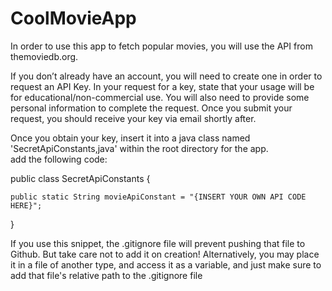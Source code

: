 # CoolMovieApp

In order to use this app to fetch popular movies, you will use the API from themoviedb.org.

If you don’t already have an account, you will need to create one in order to request an API Key.
In your request for a key, state that your usage will be for educational/non-commercial use. You will also need to provide some personal information to complete the request. Once you submit your request, you should receive your key via email shortly after.

Once you obtain your key, insert it into a java class named 'SecretApiConstants,java' within the root directory for the app.  
add the following code:

public class SecretApiConstants {

    public static String movieApiConstant = "{INSERT YOUR OWN API CODE HERE}";
}

If you use this snippet, the .gitignore file will prevent pushing that file to Github.
But take care not to add it on creation!
Alternatively, you may place it in a file of another type, and access it as a variable, and just make sure to add
that file's relative path to the .gitignore file
